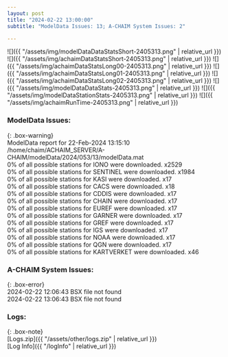 ```yaml
---
layout: post
title: "2024-02-22 13:00:00"
subtitle: "ModelData Issues: 13; A-CHAIM System Issues: 2"

---
```


![]({{ "/assets/img/modelDataDataStatsShort-2405313.png" | relative_url }})
![]({{ "/assets/img/achaimDataStatsShort-2405313.png" | relative_url }})
![]({{ "/assets/img/achaimDataStatsLong00-2405313.png" | relative_url }})
![]({{ "/assets/img/achaimDataStatsLong01-2405313.png" | relative_url }})
![]({{ "/assets/img/achaimDataStatsLong02-2405313.png" | relative_url }})
![]({{ "/assets/img/modelDataDataStats-2405313.png" | relative_url }})
![]({{ "/assets/img/modelDataStationStats-2405313.png" | relative_url }})
![]({{ "/assets/img/achaimRunTime-2405313.png" | relative_url }})


### ModelData Issues:  
  
{: .box-warning}  
 ModelData report for 22-Feb-2024 13:15:10   
 /home/chaim/ACHAIM_SERVER/A-CHAIM/modelData/2024/053/13/modelData.mat   
 0% of all possible stations for IONO were downloaded. x2529   
 0% of all possible stations for SENTINEL were downloaded. x1984   
 0% of all possible stations for KASI were downloaded. x17   
 0% of all possible stations for CACS were downloaded. x18   
 0% of all possible stations for CDDIS were downloaded. x17   
 0% of all possible stations for CHAIN were downloaded. x17   
 0% of all possible stations for EUREF were downloaded. x17   
 0% of all possible stations for GARNER were downloaded. x17   
 0% of all possible stations for GREF were downloaded. x17   
 0% of all possible stations for IGS were downloaded. x17   
 0% of all possible stations for NOAA were downloaded. x17   
 0% of all possible stations for QGN were downloaded. x17   
 0% of all possible stations for KARTVERKET were downloaded. x46   
  
### A-CHAIM System Issues:  
  
{: .box-error}  
2024-02-22 12:06:43 BSX file not found  
2024-02-22 13:06:43 BSX file not found  

### Logs:  
  
{: .box-note}  
[Logs.zip]({{ "/assets/other/logs.zip" | relative_url }})  
[Log Info]({{ "/logInfo" | relative_url }})  
